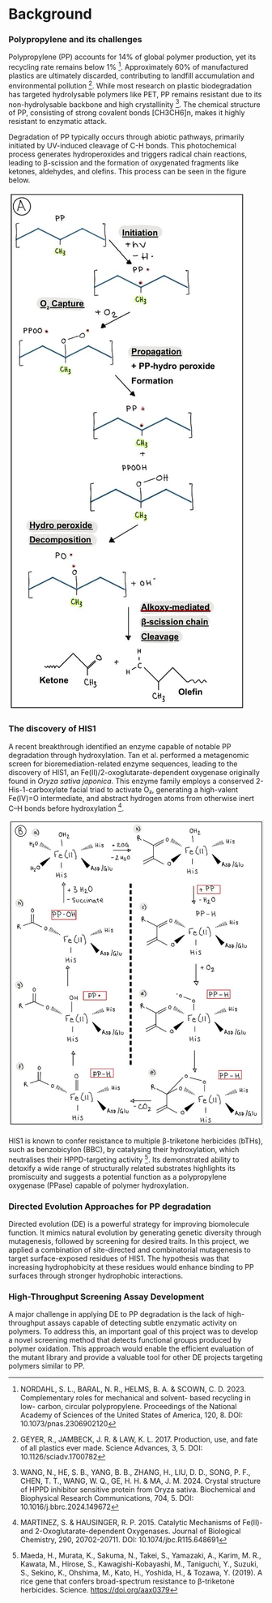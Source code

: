 # Background

### Polypropylene and its challenges
Polypropylene (PP) accounts for 14% of global polymer production, yet its recycling rate remains below 1% [^1]. Approximately 60% of manufactured plastics are ultimately discarded, contributing to landfill accumulation and environmental pollution [^2]. While most research on plastic biodegradation has targeted hydrolysable polymers like PET, PP remains resistant due to its non-hydrolysable backbone and high crystallinity [^3]. The chemical structure of PP, consisting of strong covalent bonds [CH3CH6]n, makes it highly resistant to enzymatic attack. 

Degradation of PP typically occurs through abiotic pathways, primarily initiated by UV-induced cleavage of C-H bonds. This photochemical process generates hydroperoxides and triggers radical chain reactions, leading to β-scission and the formation of oxygenated fragments like ketones, aldehydes, and olefins. This process can be seen in the figure below.

![Figure1A](fig1A.jpg)  

### The discovery of HIS1

A recent breakthrough identified an enzyme capable of notable PP degradation through hydroxylation. Tan et al. performed a metagenomic screen for bioremediation-related enzyme sequences, leading to the discovery of HIS1, an Fe(II)/2-oxoglutarate-dependent oxygenase originally found in *Oryza sativa japonica*. 
This enzyme family employs a conserved 2-His-1-carboxylate facial triad to activate O₂, generating a high-valent Fe(IV)=O intermediate, and abstract hydrogen atoms from otherwise inert C–H bonds before hydroxylation [^4]. 

![Figure1B](fig1B.jpg)  

HIS1 is known to confer resistance to multiple β-triketone herbicides (bTHs), such as benzobicylon (BBC), by catalysing their hydroxylation, which neutralises their HPPD-targeting activity [^5]. Its demonstrated ability to detoxify a wide range of structurally related substrates highlights its promiscuity and suggests a potential function as a polypropylene oxygenase (PPase) capable of polymer hydroxylation.

### Directed Evolution Approaches for PP degradation

Directed evolution (DE) is a powerful strategy for improving biomolecule function. It mimics natural evolution by generating genetic diversity through mutagenesis, followed by screening for desired traits. In this project, we applied a combination of site-directed and combinatorial mutagenesis to target surface-exposed residues of HIS1. The hypothesis was that increasing hydrophobicity at these residues would enhance binding to PP surfaces through stronger hydrophobic interactions.

### High-Throughput Screening Assay Development

A major challenge in applying DE to PP degradation is the lack of high-throughput assays capable of detecting subtle enzymatic activity on polymers. To address this, an important goal of this project was to develop a novel screening method that detects functional groups produced by polymer oxidation. This approach would enable the efficient evaluation of the mutant library and provide a valuable tool for other DE projects targeting polymers similar to PP.


[^1]: NORDAHL, S. L., BARAL, N. R., HELMS, B. A. & SCOWN, C. D. 2023. Complementary roles for mechanical and solvent- based recycling in low- carbon, circular polypropylene. Proceedings of the National Academy of Sciences of the United States of America, 120, 8. DOI: 10.1073/pnas.2306902120
[^2]: GEYER, R., JAMBECK, J. R. & LAW, K. L. 2017. Production, use, and fate of all plastics ever made. Science Advances, 3, 5. DOI: 10.1126/sciadv.1700782
[^3]: WANG, N., HE, S. B., YANG, B. B., ZHANG, H., LIU, D. D., SONG, P. F., CHEN, T. T., WANG, W. Q., GE, H. H. & MA, J. M. 2024. Crystal structure of HPPD inhibitor sensitive protein from Oryza sativa. Biochemical and Biophysical Research Communications, 704, 5.  DOI: 10.1016/j.bbrc.2024.149672
[^4]: MARTINEZ, S. & HAUSINGER, R. P. 2015. Catalytic Mechanisms of Fe(II)-and 2-Oxoglutarate-dependent Oxygenases. Journal of Biological Chemistry, 290, 20702-20711.  DOI: 10.1074/jbc.R115.648691
[^5]: Maeda, H., Murata, K., Sakuma, N., Takei, S., Yamazaki, A., Karim, M. R., Kawata, M., Hirose, S., Kawagishi-Kobayashi, M., Taniguchi, Y., Suzuki, S., Sekino, K., Ohshima, M., Kato, H., Yoshida, H., & Tozawa, Y. (2019). A rice gene that confers broad-spectrum resistance to β-triketone herbicides. Science. https://doi.org/aax0379

